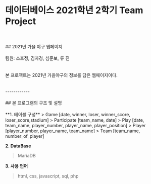 # 데이터베이스 2021학년 2학기 Team Project   
</br>
</br>
## 2021년 가을 야구 웹페이지    
</br>
</br>
팀원: 소호정, 김자경, 심준보, 류 진      
</br>
</br>
</br>
본 프로젝트는 2021년 가을야구의 정보를 담은 웹페이지이다.        
</br>
</br>
</br>
------------
</br>
</br>
## 본 프로그램의 구조 및 설명  
</br>
</br>
**1. 테이블 구성**
> Game [date, winner, loser, winner_score, loser_score,stadium]
> Participate [team_name, date]
> Play [date, team_name, player_number, player_name, player_position]
> Player [player_number, player_name, team_name]
> Team [team_name, number_of_player]    


**2. DataBase**
> MariaDB    


**3. 사용 언어**
> html, css, javascript, sql, php
 
 
